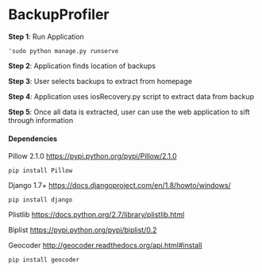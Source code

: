 BackupProfiler
=======

**Step 1**: Run Application
    
    'sudo python manage.py runserve
    
**Step 2**: Application finds location of backups

**Step 3**: User selects backups to extract from homepage

**Step 4**: Application uses iosRecovery.py script to extract data from backup

**Step 5**: Once all data is extracted, user can use the web application to sift through information



#### Dependencies

Pillow 2.1.0  https://pypi.python.org/pypi/Pillow/2.1.0

    pip install Pillow

Django 1.7+ https://docs.djangoproject.com/en/1.8/howto/windows/

    pip install django

Plistlib https://docs.python.org/2.7/library/plistlib.html

Biplist https://pypi.python.org/pypi/biplist/0.2

Geocoder http://geocoder.readthedocs.org/api.html#install

    pip install geocoder

